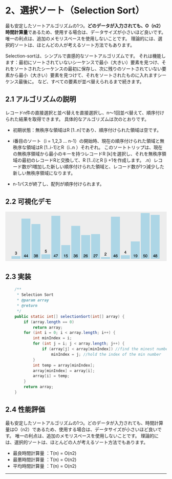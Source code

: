 # 2、選択ソート（Selection Sort）

最も安定したソートアルゴリズムの1つ。**どのデータが入力されても、O（n2）時間計算量**であるため、使用する場合は、データサイズが小さいほど良いです。 唯一の利点は、追加のメモリスペースを使用しないことです。 理論的には、選択的ソートは、ほとんどの人が考えるソート方法でもあります。

Selection-sortは、シンプルで直感的なソートアルゴリズムです。 それは機能します：最初にソートされていないシーケンスで最小（大きい）要素を見つけ、それをソートされたシーケンスの最初に保存し、次に残りのソートされていない要素から最小（大きい）要素を見つけて、それをソートされたものに入れますシーケンス最後に。 など、すべての要素が並べ替えられるまで続きます。

## 2.1 アルゴリズムの説明
レコードn件の直接選択と並べ替えを直接選択し、n〜1回並べ替えて、順序付けられた結果を取得できます。 具体的なアルゴリズムは次のとおりです。

* 初期状態：無秩序な領域はR [1..n]であり、順序付けられた領域は空です。

* i番目のソート（i = 1,2,3 ... n-1）の開始時、現在の順序付けられた領域と無秩序な領域はR [1..i-1]とR（i..n ）それぞれ。 このソートトリップは、現在の無秩序領域から最小のキーを持つレコードR [k]を選択し、それを無秩序領域の最初のレコードRと交換して、R [1..i]とR [i +1を作成します。 .n）レコード数が1増加した新しい順序付けられた領域と、レコード数が1つ減少した新しい無秩序領域になります。

* n-1パスが終了し、配列が順序付けられます。

## 2.2 可視化デモ
![](../../../resources/sort/SelectionSort.gif)

## 2.3 実装

```java
    /**
     * Selection Sort
     * @param array
     * @return
     */
    public static int[] selectionSort(int[] array) {
        if (array.length == 0)
            return array;
        for (int i = 0; i < array.length; i++) {
            int minIndex = i;
            for (int j = i; j < array.length; j++) {
                if (array[j] < array[minIndex]) //find the minest number
                    minIndex = j; //hold the index of the min number
            }
            int temp = array[minIndex];
            array[minIndex] = array[i];
            array[i] = temp;
        }
        return array;
    }
```

## 2.4 性能評価

最も安定したソートアルゴリズムの1つ。どのデータが入力されても、時間計算量はO（n2）であるため、使用する場合は、データサイズが小さいほど良いです。 唯一の利点は、追加のメモリスペースを使用しないことです。 理論的には、選択的ソートは、ほとんどの人が考えるソート方法でもあります。

* 最良時間計算量 ：T(n) = O(n2) 
* 最悪時間計算量 ：T(n) = O(n2) 
* 平均時間計算量 ：T(n) = O(n2)

* * *
